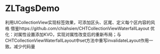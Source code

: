 # ZLTagsDemo
利用UICollectionView实现标签效果，可添加区头、区尾、定义每个区内容的风格
借鉴https://github.com/chiahsien/CHTCollectionViewWaterfallLayout
优化：对属性设置添加KVO，实现对属性改变后的重新布局；与CHTCollectionViewWaterfallLayout中set方法中重写invalidateLayout作用一致。减少代码量
